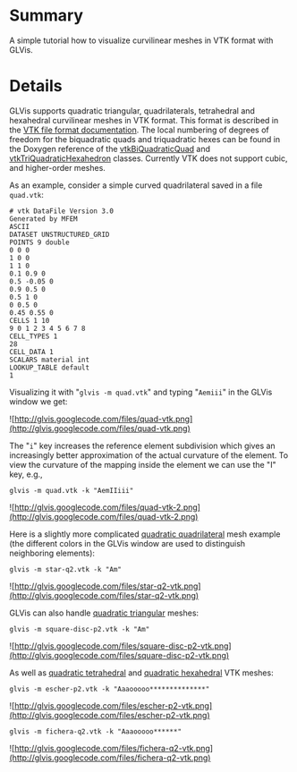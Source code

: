# Summary #

A simple tutorial how to visualize curvilinear meshes in VTK format with GLVis.

# Details #

GLVis supports quadratic triangular, quadrilaterals, tetrahedral and hexahedral curvilinear meshes in VTK format. This format is described in the [VTK file format documentation](http://vtk.org/VTK/img/file-formats.pdf). The local numbering of degrees of freedom for the biquadratic quads and triquadratic hexes can be found in the Doxygen reference of the
[vtkBiQuadraticQuad](http://www.vtk.org/doc/release/5.6/html/a00185.html)  and [vtkTriQuadraticHexahedron](http://www.vtk.org/doc/release/5.6/html/a02039.html) classes. Currently VTK does not support cubic, and higher-order meshes.

As an example, consider a simple curved quadrilateral saved in a file `quad.vtk`:
```
# vtk DataFile Version 3.0
Generated by MFEM
ASCII
DATASET UNSTRUCTURED_GRID
POINTS 9 double
0 0 0
1 0 0
1 1 0
0.1 0.9 0
0.5 -0.05 0
0.9 0.5 0
0.5 1 0
0 0.5 0
0.45 0.55 0
CELLS 1 10
9 0 1 2 3 4 5 6 7 8
CELL_TYPES 1
28
CELL_DATA 1
SCALARS material int
LOOKUP_TABLE default
1
```
Visualizing it with "`glvis -m quad.vtk`" and typing "`Aemiii`" in the GLVis window we get:

![http://glvis.googlecode.com/files/quad-vtk.png](http://glvis.googlecode.com/files/quad-vtk.png)

The "`i`" key increases the reference element subdivision which gives an increasingly better approximation of the actual curvature of the element. To view the curvature of the mapping inside the element we can use the "I" key, e.g.,
```
glvis -m quad.vtk -k "AemIIiii"
```
![http://glvis.googlecode.com/files/quad-vtk-2.png](http://glvis.googlecode.com/files/quad-vtk-2.png)

Here is a slightly more complicated [quadratic quadrilateral](http://code.google.com/p/mfem/source/browse/data/star-q2.vtk) mesh example (the different colors in the GLVis window are used to distinguish neighboring elements):
```
glvis -m star-q2.vtk -k "Am"
```
![http://glvis.googlecode.com/files/star-q2-vtk.png](http://glvis.googlecode.com/files/star-q2-vtk.png)

GLVis can also handle [quadratic triangular](http://code.google.com/p/mfem/source/browse/data/square-disc-p2.vtk) meshes:
```
glvis -m square-disc-p2.vtk -k "Am"
```
![http://glvis.googlecode.com/files/square-disc-p2-vtk.png](http://glvis.googlecode.com/files/square-disc-p2-vtk.png)

As well as [quadratic tetrahedral](http://code.google.com/p/mfem/source/browse/data/escher-p2.vtk) and [quadratic hexahedral](http://code.google.com/p/mfem/source/browse/data/fichera-q2.vtk) VTK meshes:
```
glvis -m escher-p2.vtk -k "Aaaooooo**************"
```
![http://glvis.googlecode.com/files/escher-p2-vtk.png](http://glvis.googlecode.com/files/escher-p2-vtk.png)
```
glvis -m fichera-q2.vtk -k "Aaaooooo******"
```
![http://glvis.googlecode.com/files/fichera-q2-vtk.png](http://glvis.googlecode.com/files/fichera-q2-vtk.png)